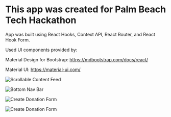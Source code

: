 # This app was created for Palm Beach Tech Hackathon

App was built using React Hooks, Context API, React Router, and React Hook Form.

Used UI components provided by:

Material Design for Bootstrap: https://mdbootstrap.com/docs/react/

Material UI: https://material-ui.com/

![Scrollable Content Feed](demo/scrollview.gif)

![Bottom Nav Bar](demo/bottomnavbar.gif)

![Create Donation Form](demo/addtolist.gif)

![Create Donation Form](demo/detailview.gif)
